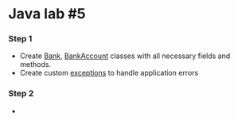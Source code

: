 # Java lab #5

### Step 1

 - Create [Bank](src/main/java/org/lab/Bank.java), [BankAccount](src/main/java/org/lab/BankAccount.java) classes with all necessary fields and methods.
 - Create custom [exceptions](src/main/java/org/lab/exceptions) to handle application errors

### Step 2

 - 